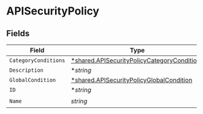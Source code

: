 # APISecurityPolicy


## Fields

| Field                                                                                                            | Type                                                                                                             | Required                                                                                                         | Description                                                                                                      |
| ---------------------------------------------------------------------------------------------------------------- | ---------------------------------------------------------------------------------------------------------------- | ---------------------------------------------------------------------------------------------------------------- | ---------------------------------------------------------------------------------------------------------------- |
| `CategoryConditions`                                                                                             | [*shared.APISecurityPolicyCategoryConditions](../../../pkg/models/shared/apisecuritypolicycategoryconditions.md) | :heavy_minus_sign:                                                                                               | N/A                                                                                                              |
| `Description`                                                                                                    | **string*                                                                                                        | :heavy_minus_sign:                                                                                               | N/A                                                                                                              |
| `GlobalCondition`                                                                                                | [*shared.APISecurityPolicyGlobalCondition](../../../pkg/models/shared/apisecuritypolicyglobalcondition.md)       | :heavy_minus_sign:                                                                                               | N/A                                                                                                              |
| `ID`                                                                                                             | **string*                                                                                                        | :heavy_minus_sign:                                                                                               | N/A                                                                                                              |
| `Name`                                                                                                           | *string*                                                                                                         | :heavy_check_mark:                                                                                               | N/A                                                                                                              |